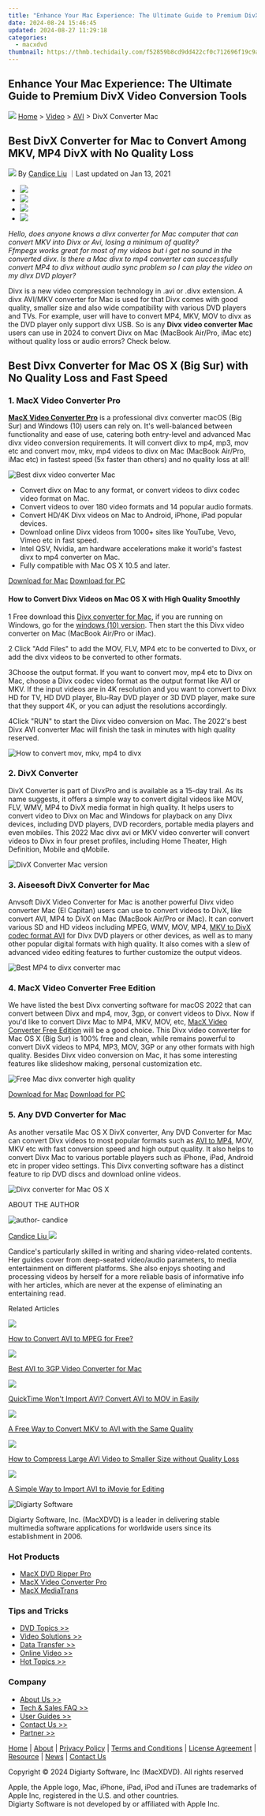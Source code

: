 ```yaml
---
title: "Enhance Your Mac Experience: The Ultimate Guide to Premium DivX Video Conversion Tools"
date: 2024-08-24 15:46:45
updated: 2024-08-27 11:29:18
categories:
  - macxdvd
thumbnail: https://thmb.techidaily.com/f52859b8cd9dd422cf0c712696f19c9a8d2ea9a54ae99a71f15e709bfd0f373c.jpg
---
```


## Enhance Your Mac Experience: The Ultimate Guide to Premium DivX Video Conversion Tools

![](https://www.macxdvd.com/mac-dvd-video-converter-how-to/../image-style/new-seo/icon7.png) [Home](https://tools.techidaily.com/macxdvd/products/) \> [Video](https://tools.techidaily.com/macxdvd/products/) \> [AVI](https://tools.techidaily.com/macxdvd/products/) \> DivX Converter Mac 

## Best DivX Converter for Mac to Convert Among MKV, MP4 DivX with No Quality Loss



![](https://www.macxdvd.com/mac-dvd-video-converter-how-to/../image-style/new-seo/icon6.png) By [Candice Liu](https://tools.techidaily.com/macxdvd/products/) ｜Last updated on Jan 13, 2021

* [![](https://www.macxdvd.com/mac-dvd-video-converter-how-to/../image-style/new-seo/share-fa.jpg)](https://www.facebook.com/sharer/sharer.php?u=https://www.macxdvd.com/mac-dvd-video-converter-how-to/divx-converter-mac.htm)
* [![](https://www.macxdvd.com/mac-dvd-video-converter-how-to/../image-style/new-seo/share-tw.jpg)](https://twitter.com/intent/tweet?url=https://www.macxdvd.com/mac-dvd-video-converter-how-to/divx-converter-mac.htm&text=)
* [![](https://www.macxdvd.com/mac-dvd-video-converter-how-to/../image-style/new-seo/share-go.jpg)](https://pinterest.com/pin/create/button/?url=https://www.macxdvd.com/mac-dvd-video-converter-how-to/divx-converter-mac.htm&media=&description=)
* [![](https://www.macxdvd.com/mac-dvd-video-converter-how-to/../image-style/new-seo/share-in.jpg)](https://www.linkedin.com/shareArticle?mini=true&url=https://www.macxdvd.com/mac-dvd-video-converter-how-to/divx-converter-mac.htm&title=&summary=&source=)

_Hello, does anyone knows a divx converter for Mac computer that can convert MKV into Divx or Avi, losing a minimum of quality?_  
_Ffmpegx works great for most of my videos but i get no sound in the converted divx. Is there a Mac divx to mp4 converter can successfully convert MP4 to divx without audio sync problem so I can play the video on my divx DVD player?_

Divx is a new video compression technology in .avi or .divx extension. A divx AVI/MKV converter for Mac is used for that Divx comes with good quality, smaller size and also wide compatibility with various DVD players and TVs. For example, user will have to convert MP4, MKV, MOV to divx as the DVD player only support divx USB. So is any **Divx video converter Mac** users can use in 2024 to convert Divx on Mac (MacBook Air/Pro, iMac etc) without quality loss or audio errors? Check below.

## Best Divx Converter for Mac OS X (Big Sur) with No Quality Loss and Fast Speed

### 1\. MacX Video Converter Pro

[**MacX Video Converter Pro**](https://tools.techidaily.com/macxdvd/products/) is a professional divx converter macOS (Big Sur) and Windows (10) users can rely on. It's well-balanced between functionality and ease of use, catering both entry-level and advanced Mac divx video conversion requirements. It will convert divx to mp4, mp3, mov etc and convert mov, mkv, mp4 videos to divx on Mac (MacBook Air/Pro, iMac etc) in fastest speed (5x faster than others) and no quality loss at all! 

![Best divx video converter Mac](https://www.macxdvd.com/mac-dvd-video-converter-how-to/article-image/divx-converter-1.jpg) 

* Convert divx on Mac to any format, or convert videos to divx codec video format on Mac.
* Convert videos to over 180 video formats and 14 popular audio formats.
* Convert HD/4K Divx videos on Mac to Android, iPhone, iPad popular devices.
* Download online Divx videos from 1000+ sites like YouTube, Vevo, Vimeo etc in fast speed.
* Intel QSV, Nvidia, am hardware accelerations make it world's fastest divx to mp4 converter on Mac.
* Fully compatible with Mac OS X 10.5 and later.

[Download for Mac](https://tools.techidaily.com/macxdvd/products/) [Download for PC](https://tools.techidaily.com/macxdvd/products/) 

#### **How to Convert Divx Videos on Mac OS X with High Quality Smoothly**

1 Free download this [Divx converter for Mac](https://tools.techidaily.com/macxdvd/products/), if you are running on Windows, go for the [windows (10) version](https://tools.techidaily.com/macxdvd/products/). Then start the this Divx video converter on Mac (MacBook Air/Pro or iMac).

2 Click "Add Files" to add the MOV, FLV, MP4 etc to be converted to Divx, or add the divx videos to be converted to other formats. 

3Choose the output format. If you want to convert mov, mp4 etc to Divx on Mac, choose a Divx codec video format as the output format like AVI or MKV. If the input videos are in 4K resolution and you want to convert to Divx HD for TV, HD DVD player, Blu-Ray DVD player or 3D DVD player, make sure that they support 4K, or you can adjust the resolutions accordingly. 

4Click "RUN" to start the Divx video conversion on Mac. The 2022's best Divx AVI converter Mac will finish the task in minutes with high quality reserved.

![How to convert mov, mkv, mp4 to divx](https://www.macxdvd.com/mac-dvd-video-converter-how-to/article-image/divx-converter-2.jpg) 

### 2\. DivX Converter 

DivX Converter is part of DivxPro and is available as a 15-day trail. As its name suggests, it offers a simple way to convert digital videos like MOV, FLV, WMV, MP4 to DivX media format in high quality. It helps users to convert video to Divx on Mac and Windows for playback on any Divx devices, including DVD players, DVD recorders, portable media players and even mobiles. This 2022 Mac divx avi or MKV video converter will convert videos to Divx in four preset profiles, including Home Theater, High Definition, Mobile and qMobile.

![DivX Converter Mac version](https://www.macxdvd.com/mac-dvd-video-converter-how-to/article-image/divx-converter-3.jpg) 

### 3\. Aiseesoft DivX Converter for Mac

Anvsoft DivX Video Converter for Mac is another powerful Divx video converter Mac (El Capitan) users can use to convert videos to DivX, like convert AVI, MP4 to DivX on Mac (MacBook Air/Pro or iMac). It can convert various SD and HD videos including MPEG, WMV, MOV, MP4, [MKV to DivX codec format AVI](https://tools.techidaily.com/macxdvd/products/) for Divx DVD players or other devices, as well as to many other popular digital formats with high quality. It also comes with a slew of advanced video editing features to further customize the output videos. 

![Best MP4 to divx converter mac](https://www.macxdvd.com/mac-dvd-video-converter-how-to/article-image/divx-converter-4.jpg) 

### 4\. MacX Video Converter Free Edition

We have listed the best Divx converting software for macOS 2022 that can convert between Divx and mp4, mov, 3gp, or convert videos to Divx. Now if you'd like to convert Divx Mac to MP4, MKV, MOV, etc, [MacX Video Converter Free Edition](https://tools.techidaily.com/macxdvd/products/) will be a good choice. This Divx video converter for Mac OS X (Big Sur) is 100% free and clean, while remains powerful to convert DivX videos to MP4, MP3, MOV, 3GP or any other formats with high quality. Besides Divx video conversion on Mac, it has some interesting features like slideshow making, personal customization etc.

![Free Mac divx converter high quality](https://www.macxdvd.com/mac-dvd-video-converter-how-to/article-image/divx-converter-5.jpg) 

[Download for Mac](https://tools.techidaily.com/macxdvd/products/) [Download for PC](https://tools.techidaily.com/macxdvd/products/) 

###  5\. Any DVD Converter for Mac 

As another versatile Mac OS X DivX converter, Any DVD Converter for Mac can convert Divx videos to most popular formats such as [AVI to MP4](https://tools.techidaily.com/macxdvd/products/), MOV, MKV etc with fast conversion speed and high output quality. It also helps to convert Divx Mac to various portable players such as iPhone, iPad, Android etc in proper video settings. This Divx converting software has a distinct feature to rip DVD discs and download online videos. 

![Divx converter for Mac OS X](https://www.macxdvd.com/mac-dvd-video-converter-how-to/article-image/divx-converter-6.jpg) 

ABOUT THE AUTHOR

![author- candice](https://www.macxdvd.com/mac-dvd-video-converter-how-to/../image-style/new-seo/candice.png) 

[Candice Liu ![](https://www.macxdvd.com/mac-dvd-video-converter-how-to/../image-style/new-seo/share-in1.jpg)](https://www.linkedin.com/in/candice-liu-444483a3/) 

Candice's particularly skilled in writing and sharing video-related contents. Her guides cover from deep-seated video/audio parameters, to media entertainment on different platforms. She also enjoys shooting and processing videos by herself for a more reliable basis of informative info with her articles, which are never at the expense of eliminating an entertaining read.



Related Articles

![](https://www.macxdvd.com/mac-dvd-video-converter-how-to/../image-style/new-seo/pic7.jpg)

[How to Convert AVI to MPEG for Free?](https://tools.techidaily.com/macxdvd/products/) 

![](https://www.macxdvd.com/mac-dvd-video-converter-how-to/../image-style/new-seo/pic6.jpg)

[Best AVI to 3GP Video Converter for Mac](https://tools.techidaily.com/macxdvd/products/) 

![](https://www.macxdvd.com/mac-dvd-video-converter-how-to/../image-style/new-seo/pic5.jpg)

[QuickTime Won't Import AVI? Convert AVI to MOV in Easily](https://tools.techidaily.com/macxdvd/products/) 

![](https://www.macxdvd.com/mac-dvd-video-converter-how-to/../image-style/new-seo/pic4.jpg)

[A Free Way to Convert MKV to AVI with the Same Quality](https://tools.techidaily.com/macxdvd/products/) 

![](https://www.macxdvd.com/mac-dvd-video-converter-how-to/../image-style/new-seo/pic3.jpg)

[How to Compress Large AVI Video to Smaller Size without Quality Loss](https://tools.techidaily.com/macxdvd/products/) 

![](https://www.macxdvd.com/mac-dvd-video-converter-how-to/../image-style/new-seo/pic2.jpg)

[A Simple Way to Import AVI to iMovie for Editing](https://tools.techidaily.com/macxdvd/products/) 



![Digiarty Software](https://www.macxdvd.com/mac-dvd-video-converter-how-to/../icon/logo.png) 

Digiarty Software, Inc. (MacXDVD) is a leader in delivering stable multimedia software applications for worldwide users since its establishment in 2006.

### Hot Products

* [MacX DVD Ripper Pro](https://tools.techidaily.com/macxdvd/products/)
* [MacX Video Converter Pro](https://tools.techidaily.com/macxdvd/products/)
* [MacX MediaTrans](https://tools.techidaily.com/macxdvd/products/)

### Tips and Tricks

* [DVD Topics >>](https://tools.techidaily.com/macxdvd/products/)
* [Video Solutions >>](https://tools.techidaily.com/macxdvd/products/)
* [Data Transfer >>](https://tools.techidaily.com/macxdvd/products/)
* [Online Video >>](https://tools.techidaily.com/macxdvd/products/)
* [Hot Topics >>](https://tools.techidaily.com/macxdvd/products/)

### Company

* [About Us >>](https://tools.techidaily.com/macxdvd/products/)
* [Tech & Sales FAQ >>](https://tools.techidaily.com/macxdvd/products/)
* [User Guides >>](https://tools.techidaily.com/macxdvd/products/)
* [Contact Us >>](https://tools.techidaily.com/macxdvd/products/)
* [Partner >>](https://tools.techidaily.com/macxdvd/products/)



[Home](https://tools.techidaily.com/macxdvd/products/) | [About](https://tools.techidaily.com/macxdvd/products/) | [Privacy Policy](https://tools.techidaily.com/macxdvd/products/) | [Terms and Conditions](https://tools.techidaily.com/macxdvd/products/) | [License Agreement](https://tools.techidaily.com/macxdvd/products/) | [Resource](https://tools.techidaily.com/macxdvd/products/) | [News](https://tools.techidaily.com/macxdvd/products/) | [Contact Us](https://tools.techidaily.com/macxdvd/products/)

Copyright © 2024 Digiarty Software, Inc (MacXDVD). All rights reserved

Apple, the Apple logo, Mac, iPhone, iPad, iPod and iTunes are trademarks of Apple Inc, registered in the U.S. and other countries.  
Digiarty Software is not developed by or affiliated with Apple Inc.

<ins class="adsbygoogle"
     style="display:block"
     data-ad-format="autorelaxed"
     data-ad-client="ca-pub-7571918770474297"
     data-ad-slot="1223367746"></ins>



<ins class="adsbygoogle"
     style="display:block"
     data-ad-client="ca-pub-7571918770474297"
     data-ad-slot="8358498916"
     data-ad-format="auto"
     data-full-width-responsive="true"></ins>
